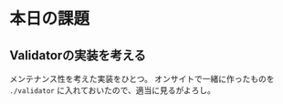 本日の課題
===========

Validatorの実装を考える
-----------------------

メンテナンス性を考えた実装をひとつ。
オンサイトで一緒に作ったものを `./validator` に入れておいたので、適当に見るがよろし。

